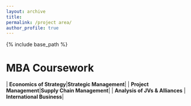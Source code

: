 ```yaml
---
layout: archive
title:
permalink: /project area/
author_profile: true
---
```


{% include base_path %}

MBA Coursework
======

| <b>Economics of Strategy</b>|<b>Strategic Management</b>|
| <b>Project Management</b>|<b>Supply Chain Management</b>|
| <b>Analysis of JVs & Alliances</b> |<b> International Business</b>|



